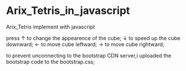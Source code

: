 # Arix_Tetris_in_javascript
Arix_Tetris implement with javascript

press ↑ to change the appearence of the cube;
      ↓ to speed up the cube downward;
      ← to move cube leftward;
      → to move cube rightward;

to prevent unconnecting to the bootstrap CDN server,i uploaded the bootstrap code to the bootstrap.css; 
